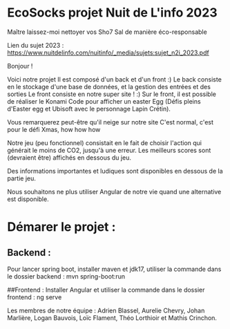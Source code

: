 # EcoSocks projet Nuit de L'info 2023
Maître laissez-moi nettoyer vos Sho7 Sal de manière éco-responsable

Lien du sujet 2023 : https://www.nuitdelinfo.com/nuitinfo/_media/sujets:sujet_n2i_2023.pdf

Bonjour !

Voici notre projet
Il est composé d'un back et d'un front :)
Le back consiste en le stockage d'une base de données, et la gestion des entrées et des sorties
Le front consiste en notre super site ! :)
Sur le front, il est possible de réaliser le Konami Code pour afficher un easter Egg (Défis pleins d'Easter egg et Ubisoft avec le personnage Lapin Crétin).

Vous remarquerez peut-être qu'il neige sur notre site
C'est normal, c'est pour le défi Xmas, how how how

Notre jeu (peu fonctionnel) consistait en le fait de choisir l'action qui générait le moins de CO2, jusqu'à une erreur. Les meilleurs scores sont (devraient être) affichés en dessous du jeu.

Des informations importantes et ludiques sont disponibles en dessous de la partie jeu.

Nous souhaitons ne plus utiliser Angular de notre vie quand une alternative est disponible.

# Démarer le projet :
## Backend : 
Pour lancer spring boot, installer maven et jdk17, utiliser la commande dans le dossier backend :
mvn spring-boot:run

##Frontend :
Installer Angular et utiliser la commande dans le dossier frontend :
ng serve

Les membres de notre équipe : 
Adrien Blassel, Aurelie Chevry, Johan Marlière, Logan Bauvois, Loïc Flament, Théo Lorthioir et Mathis Crinchon.

